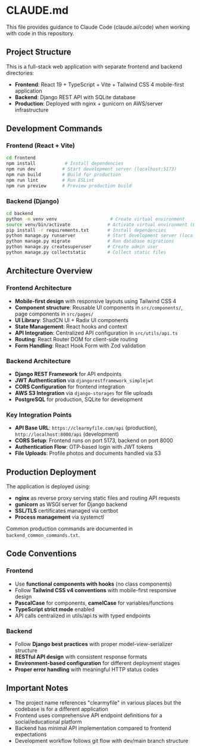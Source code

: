 # CLAUDE.md

This file provides guidance to Claude Code (claude.ai/code) when working with code in this repository.

## Project Structure

This is a full-stack web application with separate frontend and backend directories:

- **Frontend**: React 19 + TypeScript + Vite + Tailwind CSS 4 mobile-first application
- **Backend**: Django REST API with SQLite database
- **Production**: Deployed with nginx + gunicorn on AWS/server infrastructure

## Development Commands

### Frontend (React + Vite)
```bash
cd frontend
npm install           # Install dependencies
npm run dev          # Start development server (localhost:5173)
npm run build        # Build for production
npm run lint         # Run ESLint
npm run preview      # Preview production build
```

### Backend (Django)
```bash
cd backend
python -m venv venv                    # Create virtual environment
source venv/bin/activate              # Activate virtual environment (Linux/Mac)
pip install -r requirements.txt       # Install dependencies
python manage.py runserver            # Start development server (localhost:8000)
python manage.py migrate              # Run database migrations
python manage.py createsuperuser      # Create admin user
python manage.py collectstatic        # Collect static files
```

## Architecture Overview

### Frontend Architecture
- **Mobile-first design** with responsive layouts using Tailwind CSS 4
- **Component structure**: Reusable UI components in `src/components/`, page components in `src/pages/`
- **UI Library**: ShadCN UI + Radix UI components
- **State Management**: React hooks and context
- **API Integration**: Centralized API configuration in `src/utils/api.ts`
- **Routing**: React Router DOM for client-side routing
- **Form Handling**: React Hook Form with Zod validation

### Backend Architecture  
- **Django REST Framework** for API endpoints
- **JWT Authentication** via `djangorestframework_simplejwt`
- **CORS Configuration** for frontend integration
- **AWS S3 Integration** via `django-storages` for file uploads
- **PostgreSQL** for production, SQLite for development

### Key Integration Points
- **API Base URL**: `https://clearmyfile.com/api` (production), `http://localhost:8000/api` (development)
- **CORS Setup**: Frontend runs on port 5173, backend on port 8000
- **Authentication Flow**: OTP-based login with JWT tokens
- **File Uploads**: Profile photos and documents handled via S3

## Production Deployment

The application is deployed using:
- **nginx** as reverse proxy serving static files and routing API requests
- **gunicorn** as WSGI server for Django backend
- **SSL/TLS** certificates managed via certbot
- **Process management** via systemctl

Common production commands are documented in `backend_common_commands.txt`.

## Code Conventions

### Frontend
- Use **functional components with hooks** (no class components)
- Follow **Tailwind CSS v4 conventions** with mobile-first responsive design
- **PascalCase** for components, **camelCase** for variables/functions
- **TypeScript strict mode** enabled
- API calls centralized in utils/api.ts with typed endpoints

### Backend
- Follow **Django best practices** with proper model-view-serializer structure
- **RESTful API design** with consistent response formats
- **Environment-based configuration** for different deployment stages
- **Proper error handling** with meaningful HTTP status codes

## Important Notes

- The project name references "clearmyfile" in various places but the codebase is for a different application
- Frontend uses comprehensive API endpoint definitions for a social/educational platform
- Backend has minimal API implementation compared to frontend expectations
- Development workflow follows git flow with dev/main branch structure